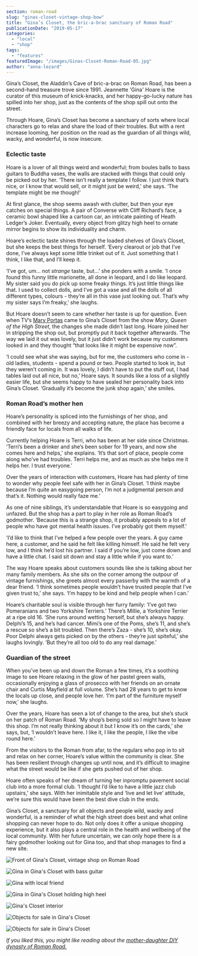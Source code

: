 ```yaml
---
section: roman-road
slug: "ginas-closet-vintage-shop-bow"
title: "Gina’s Closet, the bric-a-brac sanctuary of Roman Road"
publicationDate: "2019-05-17"
categories: 
  - "local"
  - "shop"
tags: 
  - "features"
featuredImage: "/images/Ginas-Closet-Roman-Road-05.jpg"
author: "anna-lezard"
---
```


Gina’s Closet, the Aladdin’s Cave of bric-a-brac on Roman Road, has been a second-hand treasure trove since 1991. Jeannette 'Gina' Hoare is the curator of this museum of knick-knacks, and her happy-go-lucky nature has spilled into her shop, just as the contents of the shop spill out onto the street.

Through Hoare, Gina’s Closet has become a sanctuary of sorts where local characters go to relax and share the load of their troubles. But with a rent increase looming, her position on the road as the guardian of all things wild, wacky, and wonderful, is now insecure.

### Eclectic taste

Hoare is a lover of all things weird and wonderful; from boules balls to bass guitars to Buddha vases, the walls are stacked with things that could only be picked out by her. ‘There isn’t really a template I follow. I just think that’s nice, or I know that would sell, or it might just be weird,’ she says. ‘The template might be me though!’

At first glance, the shop seems awash with clutter, but then your eye catches on special things. A pair of Converse with Cliff Richard’s face, a ceramic bowl shaped like a cartoon car, an intricate painting of Heath Ledger’s Joker. Eventually, every object from glitzy high heel to ornate mirror begins to show its individuality and charm.

Hoare’s eclectic taste shines through the loaded shelves of Gina’s Closet, but she keeps the best things for herself. ‘Every clearout or job that I’ve done, I’ve always kept some little trinket out of it. Just something that I think, I like that, and I’ll keep it.

‘I’ve got, um… not _strange_ taste, but…’ she ponders with a smile. ‘I once found this funny little marionette, all done in leopard, and I do like leopard. My sister said you do pick up some freaky things. It’s just little things like that. I used to collect dolls, and I’ve got a vase and all the dolls of all different types, colours - they’re all in this vase just looking out. That’s why my sister says I’m freaky,’ she laughs.

But Hoare doesn’t seem to care whether her taste is up for question. Even when TV’s [Mary Portas](https://en.wikipedia.org/wiki/Mary_Portas) came to Gina’s Closet from the show _Mary, Queen of the High Street_, the changes she made didn’t last long. Hoare joined her in stripping the shop out, but promptly put it back together afterwards. ‘The way we laid it out was lovely, but it just didn’t work because my customers looked in and they thought “that looks like it might be expensive now”.

‘I could see what she was saying, but for me, the customers who come in - old ladies, students - spend a pound or two. People started to look in, but they weren’t coming in. It was lovely, I didn’t have to put the stuff out, I had tables laid out all nice, but no,’ Hoare says. It sounds like a loss of a slightly easier life, but she seems happy to have sealed her personality back into Gina’s Closet. ‘Gradually it’s become the junk shop again,’ she smiles.

### Roman Road’s mother hen

Hoare’s personality is spliced into the furnishings of her shop, and combined with her breezy and accepting nature, the place has become a friendly face for locals from all walks of life.

Currently helping Hoare is Terri, who has been at her side since Christmas. ‘Terri’s been a drinker and she’s been sober for 19 years, and now she comes here and helps,’ she explains. ‘It’s that sort of place, people come along who’ve had troubles. Terri helps me, and as much as she helps me it helps her. I trust everyone.’

Over the years of interaction with customers, Hoare has had plenty of time to wonder why people feel safe with her in Gina’s Closet. ‘I think maybe because I’m quite an easygoing person, I’m not a judgmental person and that’s it. Nothing would really faze me.’

As one of nine siblings, it’s understandable that Hoare is so easygoing and unfazed. But the shop has a part to play in her role as Roman Road’s godmother. ‘Because this is a strange shop, it probably appeals to a lot of people who have got mental health issues. I’ve probably got them myself.’

‘I’d like to think that I’ve helped a few people over the years. A guy came here, a customer, and he said he felt like killing himself. He said he felt very low, and I think he’d lost his partner. I said if you’re low, just come down and have a little chat. I said sit down and stay a little while if you want to.’

The way Hoare speaks about customers sounds like she is talking about her many family members. As she sits on the corner among the outpour of vintage furnishings, she greets almost every passerby with the warmth of a dear friend. ‘I think sometimes people wouldn’t have trusted people that I’ve given trust to,’ she says. ‘I’m happy to be kind and help people when I can.’

Hoare’s charitable soul is visible through her furry family: ‘I’ve got two Pomeranians and two Yorkshire Terriers.’ There’s Millie, a Yorkshire Terrier at a ripe old 16. ‘She runs around wetting herself, but she’s always happy. Delphi’s 15, and he’s had cancer. Mimi’s one of the Poms, she’s 11, and she’s a rescue so she’s a bit troubled. Then there’s Zaza - she’s 10, she’s okay. Poor Delphi always gets picked on by the others - they’re just spiteful,’ she laughs lovingly. ‘But they’re all too old to do any real damage.’

### Guardian of the street

When you’ve been up and down the Roman a few times, it’s a soothing image to see Hoare relaxing in the glow of her pastel green walls, occasionally enjoying a glass of prosecco with her friends on an ornate chair and Curtis Mayfield at full volume. She’s had 28 years to get to know the locals up close, and people love her. ‘I’m part of the furniture myself now,’ she laughs.

Over the years, Hoare has seen a lot of change to the area, but she’s stuck on her patch of Roman Road. ‘My shop’s being sold so I might have to leave this shop. I’m not really thinking about it but I know it’s on the cards,’ she says, but, ‘I wouldn’t leave here. I like it, I like the people, I like the vibe round here.’

From the visitors to the Roman from afar, to the regulars who pop in to sit and relax on her corner, Hoare’s value within the community is clear. She has been resilient through changes up until now, and it’s difficult to imagine what the street would be like if she gets pushed out of her shop.

Hoare often speaks of her dream of turning her inpromptu pavement social club into a more formal club. ‘I thought I’d like to have a little jazz club upstairs,’ she says. With her inimitable style and ‘live and let live’ attitude, we’re sure this would have been the best dive club in the ends.

Gina’s Closet, a sanctuary for all objects and people wild, wacky and wonderful, is a reminder of what the high street does best and what online shopping can never hope to do. Not only does it offer a unique shopping experience, but it also plays a central role in the health and wellbeing of the local community. With her future uncertain, we can only hope there is a fairy godmother looking out for Gina too, and that shop manages to find a new site.

![Front of Gina's Closet, vintage shop on Roman Road](/images/Ginas-Closet-Roman-Road-03-1024x683.jpg)

![Gina in Gina's Closet with bass guitar](/images/Ginas-Closet-Roman-Road-12-1024x683.jpg)

![Gina with local friend](/images/Ginas-Closet-Roman-Road-20-1024x683.jpg)

![Gina in Gina's Closet holding high heel](/images/Ginas-Closet-Roman-Road-13-1024x683.jpg)

![Gina's Closet interior](/images/Ginas-Closet-Roman-Road-16-1024x683.jpg)

![Objects for sale in Gina's Closet](/images/Ginas-Closet-Roman-Road-14-1024x683.jpg)

![Objects for sale in Gina's Closet](/images/Ginas-Closet-Roman-Road-19-1024x683.jpg)

_If you liked this, you might like reading about the [mother-daughter DIY dynasty of Roman Road.](https://romanroadlondon.com/thompsons-diy-store-bow/)_
